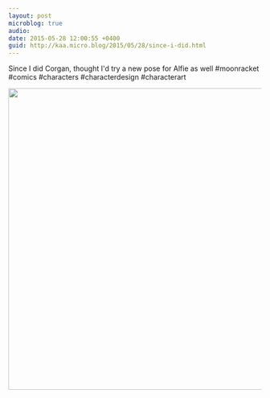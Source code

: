 ```yaml
---
layout: post
microblog: true
audio: 
date: 2015-05-28 12:00:55 +0400
guid: http://kaa.micro.blog/2015/05/28/since-i-did.html
---
```

Since I did Corgan, thought I'd try a new pose for Alfie as well #moonracket #comics #characters #characterdesign #characterart

<img src="https://www.kaa.bz/uploads/2018/ebe14f058c.jpg" width="600" height="600" />
